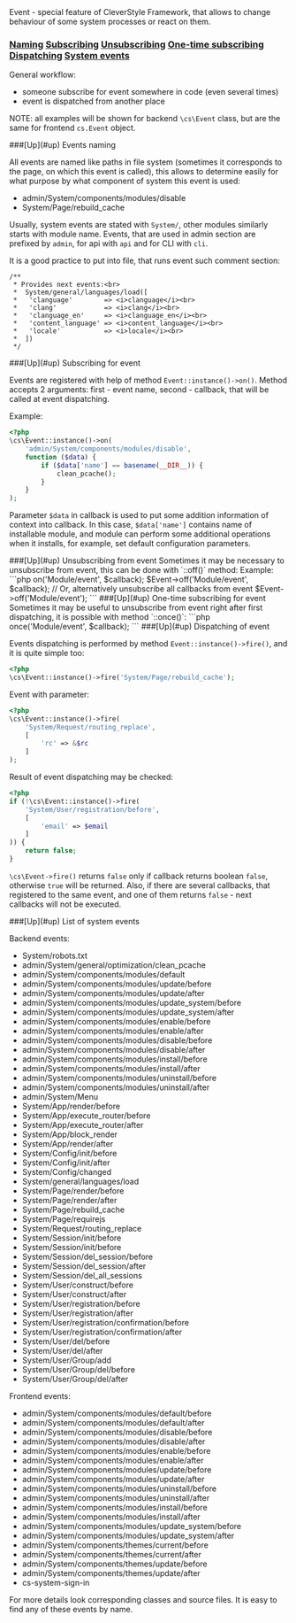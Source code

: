 <a name="up" />
Event - special feature of CleverStyle Framework, that allows to change behaviour of some system processes or react on them.

### [Naming](#naming) [Subscribing](#subscribing) [Unsubscribing](#unsubscribing) [One-time subscribing](#one-time-subscribing) [Dispatching](#dispatching) [System events](#system-events)

General workflow:
* someone subscribe for event somewhere in code (even several times)
* event is dispatched from another place

NOTE: all examples will be shown for backend `\cs\Event` class, but are the same for frontend `cs.Event` object.

<a name="naming" />
###[Up](#up) Events naming

All events are named like paths in file system (sometimes it corresponds to the page, on which this event is called), this allows to determine easily for what purpose by what component of system this event is used:

* admin/System/components/modules/disable
* System/Page/rebuild_cache

Usually, system events are stated with `System/`, other modules similarly starts with module name. Events, that are used in admin section are prefixed by `admin`, for api with `api` and for CLI with `cli`.

It is a good practice to put into file, that runs event such comment section:
```
/**
 * Provides next events:<br>
 *  System/general/languages/load([
 *   'clanguage'        => <i>clanguage</i><br>
 *   'clang'            => <i>clang</i><br>
 *   'clanguage_en'     => <i>clanguage_en</i><br>
 *   'content_language' => <i>content_language</i><br>
 *   'locale'           => <i>locale</i><br>
 *  ])
 */
```
<a name="subscribing" />
###[Up](#up) Subscribing for event

Events are registered with help of method `Event::instance()->on()`. Method accepts 2 arguments: first - event name, second - callback, that will be called at event dispatching.

Example:
```php
<?php
\cs\Event::instance()->on(
    'admin/System/components/modules/disable',
    function ($data) {
        if ($data['name'] == basename(__DIR__)) {
            clean_pcache();
        }
    }
);
```
Parameter `$data` in callback is used to put some addition information of context into callback.
In this case, `$data['name']` contains name of installable module, and module can perform some additional operations when it installs, for example, set default configuration parameters.

<a name="unsubscribing" />
###[Up](#up) Unsubscribing from event
Sometimes it may be necessary to unsubscribe from event, this can be done with `::off()` method:
Example:
```php
<?php
$callback = function () {};
$Event    = \cs\Event::instance();
$Event->on('Module/event', $callback);
$Event->off('Module/event', $callback);
// Or, alternatively unsubscribe all callbacks from event
$Event->off('Module/event');
```

<a name="one-time-subscribing" />
###[Up](#up) One-time subscribing for event
Sometimes it may be useful to unsubscribe from event right after first dispatching, it is possible with method `::once()`:
```php
<?php
\cs\Event::instance()->once('Module/event', $callback);
```

<a name="dispatching" />
###[Up](#up) Dispatching of event

Events dispatching is performed by method `Event::instance()->fire()`, and it is quite simple too:
```php
<?php
\cs\Event::instance()->fire('System/Page/rebuild_cache');
```
Event with parameter:
```php
<?php
\cs\Event::instance()->fire(
    'System/Request/routing_replace',
    [
        'rc' => &$rc
    ]
);
```

Result of event dispatching may be checked:
```php
<?php
if (!\cs\Event::instance()->fire(
    'System/User/registration/before',
    [
        'email' => $email
    ]
)) {
    return false;
}
```
`\cs\Event->fire()` returns `false` only if callback returns boolean `false`, otherwise `true` will be returned. Also, if there are several callbacks, that registered to the same event, and one of them returns `false` - next callbacks will not be executed.

<a name="system-events" />
###[Up](#up) List of system events

Backend events:
* System/robots.txt
* admin/System/general/optimization/clean_pcache
* admin/System/components/modules/default
* admin/System/components/modules/update/before
* admin/System/components/modules/update/after
* admin/System/components/modules/update_system/before
* admin/System/components/modules/update_system/after
* admin/System/components/modules/enable/before
* admin/System/components/modules/enable/after
* admin/System/components/modules/disable/before
* admin/System/components/modules/disable/after
* admin/System/components/modules/install/before
* admin/System/components/modules/install/after
* admin/System/components/modules/uninstall/before
* admin/System/components/modules/uninstall/after
* admin/System/Menu
* System/App/render/before
* System/App/execute_router/before
* System/App/execute_router/after
* System/App/block_render
* System/App/render/after
* System/Config/init/before
* System/Config/init/after
* System/Config/changed
* System/general/languages/load
* System/Page/render/before
* System/Page/render/after
* System/Page/rebuild_cache
* System/Page/requirejs
* System/Request/routing_replace
* System/Session/init/before
* System/Session/init/before
* System/Session/del_session/before
* System/Session/del_session/after
* System/Session/del_all_sessions
* System/User/construct/before
* System/User/construct/after
* System/User/registration/before
* System/User/registration/after
* System/User/registration/confirmation/before
* System/User/registration/confirmation/after
* System/User/del/before
* System/User/del/after
* System/User/Group/add
* System/User/Group/del/before
* System/User/Group/del/after

Frontend events:
* admin/System/components/modules/default/before
* admin/System/components/modules/default/after
* admin/System/components/modules/disable/before
* admin/System/components/modules/disable/after
* admin/System/components/modules/enable/before
* admin/System/components/modules/enable/after
* admin/System/components/modules/update/before
* admin/System/components/modules/update/after
* admin/System/components/modules/uninstall/before
* admin/System/components/modules/uninstall/after
* admin/System/components/modules/install/before
* admin/System/components/modules/install/after
* admin/System/components/modules/update_system/before
* admin/System/components/modules/update_system/after
* admin/System/components/themes/current/before
* admin/System/components/themes/current/after
* admin/System/components/themes/update/before
* admin/System/components/themes/update/after
* cs-system-sign-in

For more details look corresponding classes and source files. It is easy to find any of these events by name.

